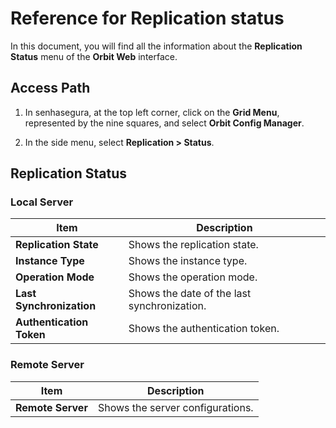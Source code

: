 # Reference for Replication status

In this document, you will find all the information about the **Replication Status** menu of the **Orbit Web** interface.

## Access Path

1. In senhasegura, at the top left corner, click on the **Grid Menu**, represented by the nine squares, and select **Orbit Config Manager**.

1. In the side menu, select **Replication > Status**.

## Replication Status

### Local Server

| **Item**                 | **Description**                              |
|----------------------|----------------------------------------|
| **Replication State** | Shows the replication state.         |
| **Instance Type**    | Shows the instance type.            |
| **Operation Mode**     | Shows the operation mode.             |
| **Last Synchronization** | Shows the date of the last synchronization. |
| **Authentication Token**| Shows the authentication token.        |

### Remote Server

| **Item**          | **Description**                    |
|---------------|------------------------------|
| **Remote Server** | Shows the server configurations.|
